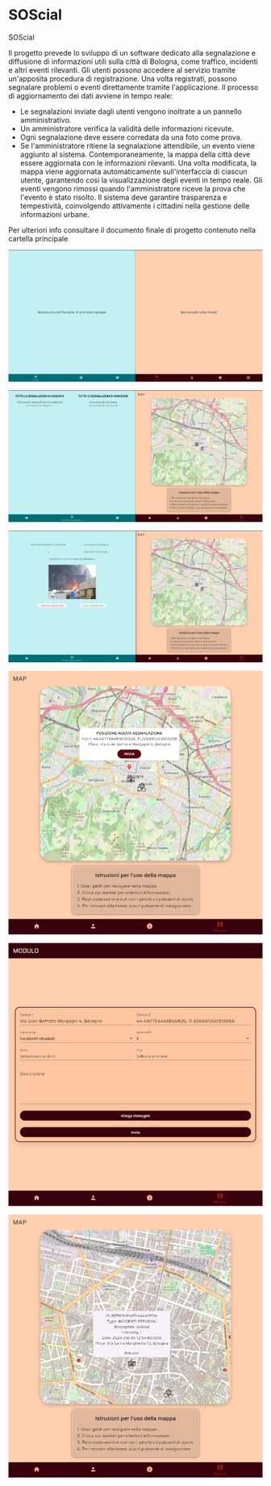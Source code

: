 # SOScial

SOScial

Il progetto prevede lo sviluppo di un software dedicato alla segnalazione e
diffusione di informazioni utili sulla città di Bologna, come traffico, incidenti e
altri eventi rilevanti.
Gli utenti possono accedere al servizio tramite un'apposita procedura di registrazione. Una volta registrati,
possono segnalare problemi o eventi direttamente tramite
l'applicazione.
Il processo di aggiornamento dei dati avviene in tempo reale:
- Le segnalazioni inviate dagli utenti vengono inoltrate a un
pannello amministrativo.
- Un amministratore verifica la validità delle informazioni ricevute.
- Ogni segnalazione deve essere corredata da una foto come prova.
- Se l'amministratore ritiene la segnalazione attendibile, un evento viene aggiunto al
sistema. Contemporaneamente, la mappa della città deve essere aggiornata con le
informazioni rilevanti.
Una volta modificata, la mappa viene aggiornata automaticamente sull'interfaccia
di ciascun utente, garantendo così la visualizzazione degli eventi in tempo reale.
Gli eventi vengono rimossi quando l'amministratore riceve la prova che
l'evento è stato risolto.
Il sistema deve garantire trasparenza e tempestività, coinvolgendo attivamente
i cittadini nella gestione delle informazioni urbane.

Per ulteriori info consultare il documento finale di progetto contenuto nella cartella principale

![Preview](previewImgs/1.png)

![Preview](previewImgs/2.png)

![Preview](previewImgs/3.png)

![Preview](previewImgs/4.png)

![Preview](previewImgs/5.png)

![Preview](previewImgs/6.png)
